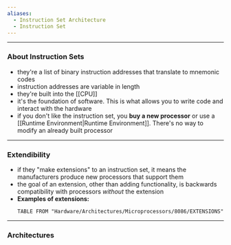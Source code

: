 ```yaml
---
aliases:
  - Instruction Set Architecture
  - Instruction Set
---
```

---

### About Instruction Sets

- they're a list of binary instruction addresses that translate to mnemonic codes
- instruction addresses are variable in length
- they're built into the [[CPU]]
- it's the foundation of software. This is what allows you to write code and interact with the hardware
- if you don't like the instruction set, you **buy a new processor** or use a [[Runtime Environment|Runtime Environment]]. There's no way to modify an already built processor

---

### Extendibility

- if they "make extensions" to an instruction set, it means the manufacturers produce new processors that support them
- the goal of an extension, other than adding functionality, is backwards compatibility with processors *without* the extension
- **Examples of extensions:**
	```dataview
	TABLE FROM "Hardware/Architectures/Microprocessors/8086/EXTENSIONS"
	```

---

### Architectures
